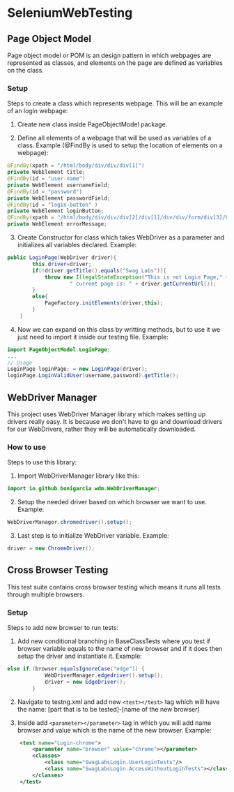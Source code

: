 # SeleniumWebTesting


## Page Object Model
Page object model or POM is an design pattern in which webpages are represented as classes, and elements on the page are defined as variables on the class. 
### Setup
Steps to create a class which represents webpage. This will be an example of an login webpage:
1. Create new class inside PageObjectModel package.

2. Define all elements of a webpage that will be used as variables of a class. Example (@FindBy is used to setup the location of elements on a webpage):
```java
@FindBy(xpath = "/html/body/div/div/div[1]")
private WebElement title;
@FindBy(id = "user-name")
private WebElement usernameField;
@FindBy(id = "password")
private WebElement passwordField;
@FindBy(id = "login-button" )
private WebElement loginButton;
@FindBy(xpath = "/html/body/div/div/div[2]/div[1]/div/div/form/div[3]/h3")
private WebElement errorMessage;
```
3. Create Constructor for class which takes WebDriver as a parameter and initializes all variables declared. Example:
```java
public LoginPage(WebDriver driver){
        this.driver=driver;
        if(!driver.getTitle().equals("Swag Labs")){
            throw new IllegalStateException("This is not Login Page," +
                    " current page is: " + driver.getCurrentUrl());
        }
        else{
            PageFactory.initElements(driver,this);
        }
    }
```
4. Now we can expand on this class by writting methods, but to use it we just need to import it inside our testing file. Example:
```java
import PageObjectModel.LoginPage;
...
// Usage
LoginPage loginPage; = new LoginPage(driver);
loginPage.LoginValidUser(username,password).getTitle();
```


## WebDriver Manager
This project uses WebDriver Manager library which makes setting up drivers really easy. It is because we don't have to go and download drivers for our WebDrivers, rather they will be automatically downloaded.
### How to use
Steps to use this library:
1. Import WebDriverManager library like this:
```java
import io.github.bonigarcia.wdm.WebDriverManager;
```
2. Setup the needed driver based on which browser we want to use. Example:
```java
WebDriverManager.chromedriver().setup();
```
3. Last step is to initialize WebDriver variable. Example:
```java
driver = new ChromeDriver();
```


## Cross Browser Testing
This test suite contains cross browser testing which means it runs all tests through multiple browsers.
### Setup
Steps to add new browser to run tests:
1. Add new conditional branching in BaseClassTests where you test if browser variable equals to the name of new browser and if it does then setup the driver and instantiate it. Example:
```java
else if (browser.equalsIgnoreCase("edge")) {
            WebDriverManager.edgedriver().setup();
            driver = new EdgeDriver();
        }
```
2. Navigate to testng.xml and add new ```<test></test>``` tag which will have the name: [part that is to be tested]-[name of the new browser]

3. Inside <test></test> add ```<parameter></parameter>``` tag in which you will add name browser and value which is the name of the new browser. Example:
```xml
    <test name="Login-chrome">
        <parameter name="browser" value="chrome"></parameter>
        <classes>
            <class name="SwagLabsLogin.UserLoginTests"/>
            <class name="SwagLabsLogin.AccessWithoutLoginTests"></class>
        </classes>
    </test>
```
